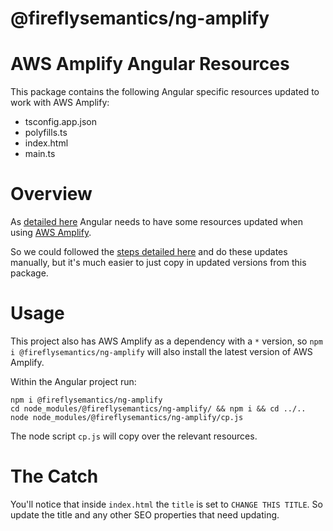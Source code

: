 # @fireflysemantics/ng-amplify

# AWS Amplify Angular Resources 

This package contains the following Angular specific resources updated to work with AWS Amplify:
- tsconfig.app.json
- polyfills.ts
- index.html
- main.ts

# Overview

As [detailed here](https://developer.fireflysemantics.com/tasks/tasks--angular--getting-angular-ready-for-aws-amplify) Angular needs to have some resources updated when using [AWS Amplify](https://aws.amazon.com/amplify/).

So we could followed the [steps detailed here](https://developer.fireflysemantics.com/tasks/tasks--angular--getting-angular-ready-for-aws-amplify) and do these updates manually, but it's much easier to just copy in updated versions from this package.

# Usage

This project also has AWS Amplify as a dependency with a `*` version, so `npm i @fireflysemantics/ng-amplify` will also install the latest version of AWS Amplify.

Within the Angular project run:

```
npm i @fireflysemantics/ng-amplify
cd node_modules/@fireflysemantics/ng-amplify/ && npm i && cd ../..
node node_modules/@fireflysemantics/ng-amplify/cp.js
```
The node script `cp.js` will copy over the relevant resources.

# The Catch

You'll notice that inside `index.html` the `title` is set to `CHANGE THIS TITLE`.  So update the title and any other SEO properties that need updating.